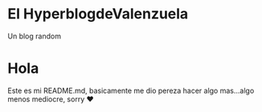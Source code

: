 # El HyperblogdeValenzuela
Un blog random
# Hola
Este es mi README.md, basicamente me dio pereza hacer algo mas...algo menos mediocre, sorry ♥